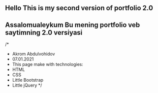 ## Hello This is my second version of portfolio 2.0

## Assalomualeykum Bu mening portfolio veb saytimning 2.0 versiyasi

/*  
*   Akrom Abdulvohidov 
*   07.01.2021
*   This page make with technologies: 
*   HTML
*   CSS
*   Little Bootstrap 
*   Little jQuery
*/